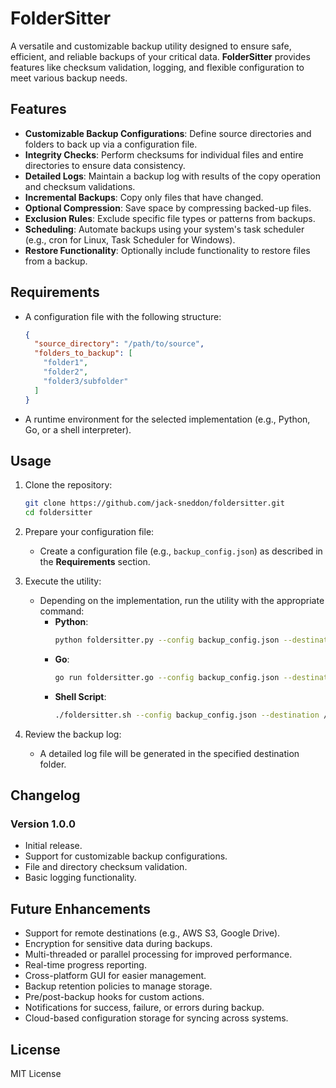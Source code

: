 # FolderSitter

A versatile and customizable backup utility designed to ensure safe, efficient, and reliable backups of your critical data. **FolderSitter** provides features like checksum validation, logging, and flexible configuration to meet various backup needs.

## Features
- **Customizable Backup Configurations**: Define source directories and folders to back up via a configuration file.
- **Integrity Checks**: Perform checksums for individual files and entire directories to ensure data consistency.
- **Detailed Logs**: Maintain a backup log with results of the copy operation and checksum validations.
- **Incremental Backups**: Copy only files that have changed.
- **Optional Compression**: Save space by compressing backed-up files.
- **Exclusion Rules**: Exclude specific file types or patterns from backups.
- **Scheduling**: Automate backups using your system's task scheduler (e.g., cron for Linux, Task Scheduler for Windows).
- **Restore Functionality**: Optionally include functionality to restore files from a backup.

## Requirements
- A configuration file with the following structure:
    ```json
    {
      "source_directory": "/path/to/source",
      "folders_to_backup": [
        "folder1",
        "folder2",
        "folder3/subfolder"
      ]
    }
    ```
- A runtime environment for the selected implementation (e.g., Python, Go, or a shell interpreter).

## Usage
1. Clone the repository:
    ```bash
    git clone https://github.com/jack-sneddon/foldersitter.git
    cd foldersitter
    ```

2. Prepare your configuration file:
    - Create a configuration file (e.g., `backup_config.json`) as described in the **Requirements** section.

3. Execute the utility:
    - Depending on the implementation, run the utility with the appropriate command:
        - **Python**:
            ```bash
            python foldersitter.py --config backup_config.json --destination /path/to/destination
            ```
        - **Go**:
            ```bash
            go run foldersitter.go --config backup_config.json --destination /path/to/destination
            ```
        - **Shell Script**:
            ```bash
            ./foldersitter.sh --config backup_config.json --destination /path/to/destination
            ```

4. Review the backup log:
    - A detailed log file will be generated in the specified destination folder.

## Changelog
### Version 1.0.0
- Initial release.
- Support for customizable backup configurations.
- File and directory checksum validation.
- Basic logging functionality.

## Future Enhancements
- Support for remote destinations (e.g., AWS S3, Google Drive).
- Encryption for sensitive data during backups.
- Multi-threaded or parallel processing for improved performance.
- Real-time progress reporting.
- Cross-platform GUI for easier management.
- Backup retention policies to manage storage.
- Pre/post-backup hooks for custom actions.
- Notifications for success, failure, or errors during backup.
- Cloud-based configuration storage for syncing across systems.

## License
MIT License